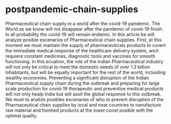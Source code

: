 # postpandemic-chain-supplies
Pharmaceutical chain supply in a world after the covid-19 pandemic.
The World as we know will not disappear after the pandemic of covid-19 finish.
In all probability the covid-19 will remain endemic.
In this article be will analyze posible escenarios of Pharmaceutical chain supplies.
First, at this moment we must mantain the supply of pharmaceuticals products to covert the immediate medical response
of the healthcare delivery system, wich requiere constant medicines, diagnostic tools and vaccines for smooth 
functioning. In this ecuation, the role of the Indian Pharmaceutical industry will not only be critical to meet the
domestic needs of over 1.3 billion Inhabitants, but will be equally important for the rest of the world, incluiding 
wealthy economies.
Preventing a significant disruption of the Indian Pharmaceutical supply chain during the outbreak and preparing for
large scale production for covid-19 therapeutic and preventive medical products will not only healp India but will
assit the global response to this outbreak. 
We must to analize posibles escenaries of who to prevent disruption of the Pharmaceutical chain supplies by local and
near countries to nanufacture raw material and fisinhed products at the lower const posible with the optimal quality.

 
